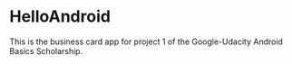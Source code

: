 # HelloAndroid
This is the business card app for project 1 of the Google-Udacity Android Basics Scholarship.
